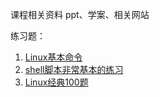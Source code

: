 课程相关资料
ppt、学案、相关网站

练习题：
1. [Linux基本命令](https://blog.csdn.net/sunfengye/article/details/88742252)
2. [shell脚本非常基本的练习](https://www.jb51.net/article/135168.htm)
3. [Linux经典100题](https://blog.csdn.net/zhouzhuo_csuft/article/details/80755410)
